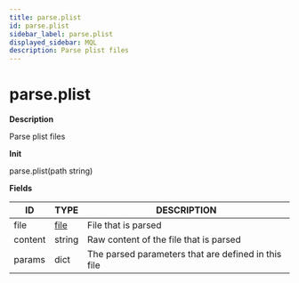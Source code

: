 ```yaml
---
title: parse.plist
id: parse.plist
sidebar_label: parse.plist
displayed_sidebar: MQL
description: Parse plist files
---
```


# parse.plist

**Description**

Parse plist files

**Init**

parse.plist(path string)

**Fields**

| ID      | TYPE            | DESCRIPTION                                         |
| ------- | --------------- | --------------------------------------------------- |
| file    | [file](file.md) | File that is parsed                                 |
| content | string          | Raw content of the file that is parsed              |
| params  | dict            | The parsed parameters that are defined in this file |
